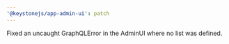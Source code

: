 ```yaml
---
'@keystonejs/app-admin-ui': patch
---
```


Fixed an uncaught GraphQLError in the AdminUI where no list was defined.
